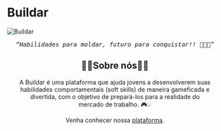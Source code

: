 
<h1> Buildar </h1>

![Buildar](https://github.com/Projeto-Buildar/README.md/assets/168878406/52df3770-54cc-42d9-9465-1d3f8e47e83d)

<div align="center">
  <pre><i>“Habilidades para moldar, futuro para conquistar!! 🌟🌟🌟”</i></pre>
</div>
<div align="center">

<h2>💜🤍Sobre nós🤍💜</h2>
<p>A Buildar é uma plataforma que ajuda jovens a desenvolverem suas habilidades comportamentais (soft skills) 
  de maneira gameficada e divertida, com o objetivo de prepará-los para a realidade do mercado de trabalho. 🎮💡 </p>

Venha conhecer nossa [plataforma](https://buildar.vercel.app/).  

</div>
